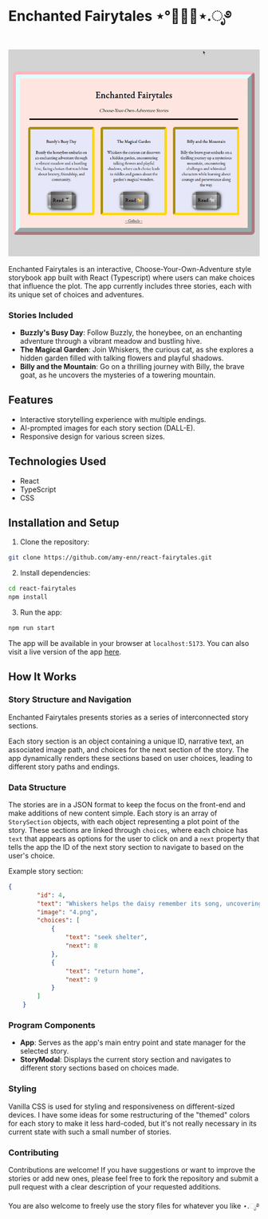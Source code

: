 # Enchanted Fairytales ⋆°🍄🧚‍♂️⋆.ೃ࿔ 

![gif of app in the browser](gifRecording.gif)

Enchanted Fairytales is an interactive, Choose-Your-Own-Adventure style storybook app built with React (Typescript) where users can make choices that influence the plot. The app currently includes three stories, each with its unique set of choices and adventures.

### Stories Included
- **Buzzly's Busy Day**: Follow Buzzly, the honeybee, on an enchanting adventure through a vibrant meadow and bustling hive.
- **The Magical Garden**: Join Whiskers, the curious cat, as she explores a hidden garden filled with talking flowers and playful shadows.
- **Billy and the Mountain**: Go on a thrilling journey with Billy, the brave goat, as he uncovers the mysteries of a towering mountain.

## Features
- Interactive storytelling experience with multiple endings.
- AI-prompted images for each story section (DALL-E).
- Responsive design for various screen sizes.

## Technologies Used
- React
- TypeScript
- CSS

## Installation and Setup
1. Clone the repository:
```BASH
git clone https://github.com/amy-enn/react-fairytales.git
```

2. Install dependencies:
```BASH
cd react-fairytales
npm install
```

3. Run the app:
```BASH
npm run start
```

The app will be available in your browser at `localhost:5173`.  You can also visit a live version of the app [here](https://react-fairytales.vercel.app).

## How It Works

### Story Structure and Navigation
Enchanted Fairytales presents stories as a series of interconnected story sections.

Each story section is an object containing a unique ID, narrative text, an associated image path, and choices for the next section of the story. The app dynamically renders these sections based on user choices, leading to different story paths and endings.

### Data Structure
The stories are in a JSON format to keep the focus on the front-end and make additions of new content simple. Each story is an array of `StorySection` objects, with each object representing a plot point of the story. These sections are linked through `choices`, where each choice has `text` that appears as options for the user to click on and a `next` property that tells the app the ID of the next story section to navigate to based on the user's choice.

Example story section:
``` JSON
{
        "id": 4,
        "text": "Whiskers helps the daisy remember its song, uncovering a hidden key beneath its petals. Suddenly, a magical storm begins. Should Whiskers seek shelter or make her way back home?",
        "image": "4.png",
        "choices": [
            {
                "text": "seek shelter",
                "next": 8
            },
            {
                "text": "return home",
                "next": 9
            }
        ]
    }
```


### Program Components
- **App**: Serves as the app's main entry point and state manager for the selected story. 
- **StoryModal**: Displays the current story section and navigates to different story sections based on choices made.

### Styling
Vanilla CSS is used for styling and responsiveness on different-sized devices.  I have some ideas for some restructuring of the "themed" colors for each story to make it less hard-coded, but it's not really necessary in its current state with such a small number of stories.


### Contributing
Contributions are welcome! If you have suggestions or want to improve the stories or add new ones, please feel free to fork the repository and submit a pull request with a clear description of your requested additions.

You are also welcome to freely use the story files for whatever you like ⋆.ೃ࿔